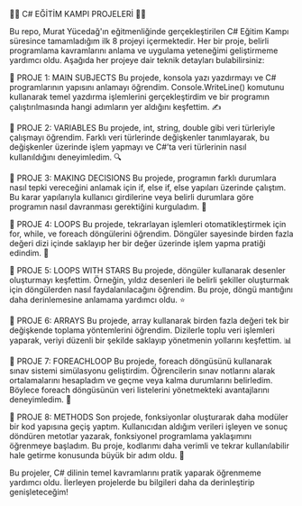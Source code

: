 📢📢 C# EĞİTİM KAMPI PROJELERİ 📢📢

Bu repo, Murat Yücedağ'ın eğitmenliğinde gerçekleştirilen C# Eğitim Kampı süresince tamamladığım ilk 8 projeyi içermektedir. Her bir proje, 
belirli programlama kavramlarını anlama ve uygulama yeteneğimi geliştirmeme yardımcı oldu. Aşağıda her projeye dair teknik detayları bulabilirsiniz:

📌 PROJE 1: MAIN SUBJECTS
Bu projede, konsola yazı yazdırmayı ve C# programlarının yapısını anlamayı öğrendim. Console.WriteLine() komutunu kullanarak temel yazdırma işlemlerini gerçekleştirdim ve bir programın çalıştırılmasında hangi adımların yer aldığını keşfettim. ✍️

📌 PROJE 2: VARIABLES
Bu projede, int, string, double gibi veri türleriyle çalışmayı öğrendim. Farklı veri türlerinde değişkenler tanımlayarak, bu değişkenler üzerinde işlem yapmayı ve C#’ta veri türlerinin nasıl kullanıldığını deneyimledim. 🔍

📌 PROJE 3: MAKING DECISIONS
Bu projede, programın farklı durumlara nasıl tepki vereceğini anlamak için if, else if, else yapıları üzerinde çalıştım. Bu karar yapılarıyla kullanıcı girdilerine veya belirli durumlara göre programın nasıl davranması gerektiğini kurguladım. 🎯

📌 PROJE 4: LOOPS
Bu projede, tekrarlayan işlemleri otomatikleştirmek için for, while, ve foreach döngülerini öğrendim. Döngüler sayesinde birden fazla değeri dizi içinde saklayıp her bir değer üzerinde işlem yapma pratiği edindim. 🔄

📌 PROJE 5: LOOPS WITH STARS
Bu projede, döngüler kullanarak desenler oluşturmayı keşfettim. Örneğin, yıldız desenleri ile belirli şekiller oluşturmak için döngülerden nasıl faydalanılacağını öğrendim. Bu proje, döngü mantığını daha derinlemesine anlamama yardımcı oldu. ⭐

📌 PROJE 6: ARRAYS
Bu projede, array kullanarak birden fazla değeri tek bir değişkende toplama yöntemlerini öğrendim. Dizilerle toplu veri işlemleri yaparak, veriyi düzenli bir şekilde saklayıp yönetmenin yollarını keşfettim. 📊

📌 PROJE 7: FOREACHLOOP
Bu projede, foreach döngüsünü kullanarak sınav sistemi simülasyonu geliştirdim. Öğrencilerin sınav notlarını alarak ortalamalarını hesapladım ve geçme veya kalma durumlarını belirledim. Böylece foreach döngüsünün veri listelerini yönetmekteki avantajlarını deneyimledim. 📝

📌 PROJE 8: METHODS
Son projede, fonksiyonlar oluşturarak daha modüler bir kod yapısına geçiş yaptım. Kullanıcıdan aldığım verileri işleyen ve sonuç döndüren metotlar yazarak, fonksiyonel programlama yaklaşımını öğrenmeye başladım. Bu proje, kodlarımı daha verimli ve tekrar kullanılabilir hale getirme konusunda büyük bir adım oldu. 🔧

Bu projeler, C# dilinin temel kavramlarını pratik yaparak öğrenmeme yardımcı oldu. İlerleyen projelerde bu bilgileri daha da derinleştirip genişleteceğim!
